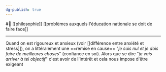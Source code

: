 ```yaml
---
dg-publish: true
---
```

#🌲  [[philosophie]] [[problèmes auxquels l'éducation nationale se doit de faire face]]

---
Quand on est rigoureux et anxieux (voir [[différence entre anxiété et stress]]), on a littéralement une ==remise en cause== "*je suis nul et je dois faire de meilleures choses*" (confiance en soi). Alors que se dire "*je vais arriver à tel objectif*" c'est avoir de l'intérêt et cela nous impose d'être exigeant